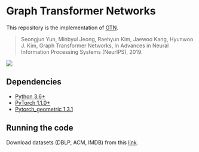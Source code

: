 # Graph Transformer Networks
This repository is the implementation of [GTN](https://arxiv.org/abs/1911.06455).

> Seongjun Yun, Minbyul Jeong, Raehyun Kim, Jaewoo Kang, Hyunwoo J. Kim, Graph Transformer Networks, In Advances in Neural Information Processing Systems (NeurIPS), 2019.

![](https://github.com/seongjunyun/Graph_Transformer_Networks/blob/master/GTN.png)

## Dependencies
* [Python 3.6+](https://www.continuum.io/downloads)
* [PyTorch 1.1.0+](http://pytorch.org/)
* [Pytorch_geometric 1.3.1](https://github.com/rusty1s/pytorch_geometric)

## Running the code
Download datasets (DBLP, ACM, IMDB) from this [link](https://drive.google.com/file/d/1qOZ3QjqWMIIvWjzrIdRe3EA4iKzPi6S5/view?usp=sharing).

